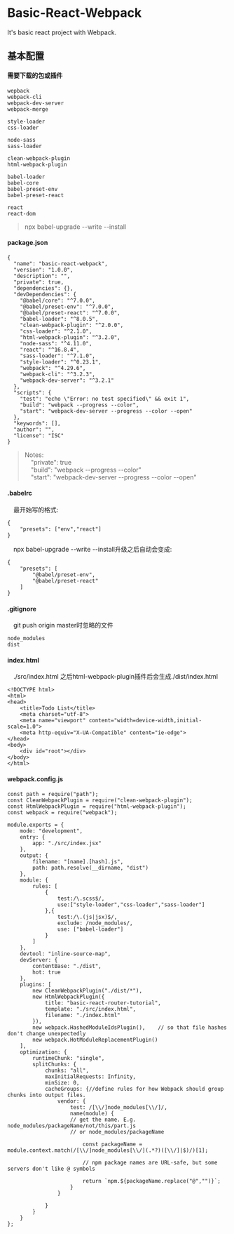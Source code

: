 # Basic-React-Webpack
It's basic react project with Webpack.

## 基本配置

#### 需要下载的包或插件
```
wepback 
webpack-cli
webpack-dev-server
webpack-merge

style-loader
css-loader

node-sass
sass-loader

clean-webpack-plugin
html-webpack-plugin

babel-loader
babel-core
babel-preset-env
babel-preset-react

react
react-dom
```

> npx babel-upgrade --write --install

#### package.json
```
{
  "name": "basic-react-webpack",
  "version": "1.0.0",
  "description": "",
  "private": true,
  "dependencies": {},
  "devDependencies": {
    "@babel/core": "^7.0.0",
    "@babel/preset-env": "^7.0.0",
    "@babel/preset-react": "^7.0.0",
    "babel-loader": "^8.0.5",
    "clean-webpack-plugin": "^2.0.0",
    "css-loader": "^2.1.0",
    "html-webpack-plugin": "^3.2.0",
    "node-sass": "^4.11.0",
    "react": "^16.8.4",
    "sass-loader": "^7.1.0",
    "style-loader": "^0.23.1",
    "webpack": "^4.29.6",
    "webpack-cli": "^3.2.3",
    "webpack-dev-server": "^3.2.1"
  },
  "scripts": {
    "test": "echo \"Error: no test specified\" && exit 1",
    "build": "webpack --progress --color",
    "start": "webpack-dev-server --progress --color --open"
  },
  "keywords": [],
  "author": "",
  "license": "ISC"
}
```
> Notes:<br/>
> &ensp;&ensp;"private": true <br/>
> &ensp;&ensp;"build": "webpack --progress --color"<br/>
> &ensp;&ensp;"start": "webpack-dev-server --progress --color --open"

#### .babelrc
&ensp;&ensp;最开始写的格式:
```
{
	"presets": ["env","react"]
}
```
&ensp;&ensp;npx babel-upgrade --write --install升级之后自动会变成:

```
{
	"presets": [
		"@babel/preset-env",
		"@babel/preset-react"
	]
}

```

#### .gitignore
&ensp;&ensp;git push origin master时忽略的文件
```
node_modules
dist
```

#### index.html
&ensp;&ensp;./src/index.html 之后html-webpack-plugin插件后会生成./dist/index.html
```
<!DOCTYPE html>
<html>
<head>
	<title>Todo List</title>
	<meta charset="utf-8">
	<meta name="viewport" content="width=device-width,initial-scale=1.0">
	<meta http-equiv="X-UA-Compatible" content="ie-edge">
</head>
<body>
	<div id="root"></div>
</body>
</html>
```

#### webpack.config.js
```
const path = require("path");
const CleanWebpackPlugin = require("clean-webpack-plugin");
const HtmlWebpackPlugin = require("html-webpack-plugin");
const webpack = require("webpack");

module.exports = {
	mode: "development",
	entry: {
		app: "./src/index.jsx"
	},
	output: {
		filename: "[name].[hash].js",
		path: path.resolve(__dirname, "dist")
	},
	module: {
		rules: [
			{
				test:/\.scss$/,
				use:["style-loader","css-loader","sass-loader"]
			},{
				test:/\.(js|jsx)$/,
				exclude: /node_modules/,
				use: ["babel-loader"]
			}
		]
	},
	devtool: "inline-source-map",
	devServer: {
		contentBase: "./dist",
		hot: true
	},
	plugins: [
		new CleanWebpackPlugin("./dist/*"),
		new HtmlWebpackPlugin({
			title: "basic-react-router-tutorial",
			template: "./src/index.html",
			filename: "./index.html"
		}),
		new webpack.HashedModuleIdsPlugin(),	// so that file hashes don't change unexpectedly
		new webpack.HotModuleReplacementPlugin()
	],
	optimization: {
		runtimeChunk: "single",
		splitChunks: {
			chunks: "all",
			maxInitialRequests: Infinity,
			minSize: 0,
			cacheGroups: {//define rules for how Webpack should group chunks into output files.
				vendor: {
					test: /[\\/]node_modules[\\/]/,
					name(module) {
		            // get the name. E.g. node_modules/packageName/not/this/part.js
					// or node_modules/packageName

						const packageName = module.context.match(/[\\/]node_modules[\\/](.*?)([\\/]|$)/)[1];

						// npm package names are URL-safe, but some servers don't like @ symbols

						return `npm.${packageName.replace("@","")}`;
					}
				}

			}
		}
	}
};
```

